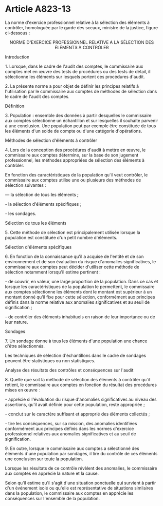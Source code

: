 # Article A823-13

<p>La norme d'exercice professionnel relative à la sélection des éléments à contrôler, homologuée par le garde des sceaux, ministre de la justice, figure ci-dessous :</p><p align='center'>NORME D'EXERCICE PROFESSIONNEL RELATIVE A LA SÉLECTION DES ÉLÉMENTS À CONTRÔLER</p><p>Introduction</p><p>1. Lorsque, dans le cadre de l'audit des comptes, le commissaire aux comptes met en œuvre des tests de procédures ou des tests de détail, il sélectionne les éléments sur lesquels portent ces procédures d'audit.</p><p>2. La présente norme a pour objet de définir les principes relatifs à l'utilisation par le commissaire aux comptes de méthodes de sélection dans le cadre de l'audit des comptes.</p><p>Définition</p><p>3. Population : ensemble des données à partir desquelles le commissaire aux comptes sélectionne un échantillon et sur lesquelles il souhaite parvenir à une conclusion. Une population peut par exemple être constituée de tous les éléments d'un solde de compte ou d'une catégorie d'opérations.</p><p>Méthodes de sélection d'éléments à contrôler</p><p>4. Lors de la conception des procédures d'audit à mettre en œuvre, le commissaire aux comptes détermine, sur la base de son jugement professionnel, les méthodes appropriées de sélection des éléments à contrôler.</p><p>En fonction des caractéristiques de la population qu'il veut contrôler, le commissaire aux comptes utilise une ou plusieurs des méthodes de sélection suivantes :</p><p>― la sélection de tous les éléments ;</p><p>- la sélection d'éléments spécifiques ;</p><p>- les sondages.</p><p>Sélection de tous les éléments</p><p>5. Cette méthode de sélection est principalement utilisée lorsque la population est constituée d'un petit nombre d'éléments.</p><p>Sélection d'éléments spécifiques</p><p>6. En fonction de la connaissance qu'il a acquise de l'entité et de son environnement et de son évaluation du risque d'anomalies significatives, le commissaire aux comptes peut décider d'utiliser cette méthode de sélection notamment lorsqu'il estime pertinent :</p><p>- de couvrir, en valeur, une large proportion de la population. Dans ce cas et lorsque les caractéristiques de la population le permettent, le commissaire aux comptes sélectionne les éléments dont le montant est supérieur à un montant donné qu'il fixe pour cette sélection, conformément aux principes définis dans la norme relative aux anomalies significatives et au seuil de signification ;</p><p>- de contrôler des éléments inhabituels en raison de leur importance ou de leur nature.</p><p>Sondages</p><p>7. Un sondage donne à tous les éléments d'une population une chance d'être sélectionnés.</p><p>Les techniques de sélection d'échantillons dans le cadre de sondages peuvent être statistiques ou non statistiques.</p><p>Analyse des résultats des contrôles et conséquences sur l'audit</p><p>8. Quelle que soit la méthode de sélection des éléments à contrôler qu'il retient, le commissaire aux comptes en fonction du résultat des procédures mises en œuvre :</p><p>- apprécie si l'évaluation du risque d'anomalies significatives au niveau des assertions, qu'il avait définie pour cette population, reste appropriée ;</p><p>- conclut sur le caractère suffisant et approprié des éléments collectés ;</p><p>- tire les conséquences, sur sa mission, des anomalies identifiées conformément aux principes définis dans les normes d'exercice professionnel relatives aux anomalies significatives et au seuil de signification.</p><p>9. En outre, lorsque le commissaire aux comptes a sélectionné des éléments d'une population par sondages, il tire du contrôle de ces éléments une conclusion sur toute la population.</p><p>Lorsque les résultats de ce contrôle révèlent des anomalies, le commissaire aux comptes en apprécie la nature et la cause.</p><p>Selon qu'il estime qu'il s'agit d'une situation ponctuelle qui survient à partir d'un événement isolé ou qu'elle est représentative de situations similaires dans la population, le commissaire aux comptes en apprécie les conséquences sur l'ensemble de la population.</p>